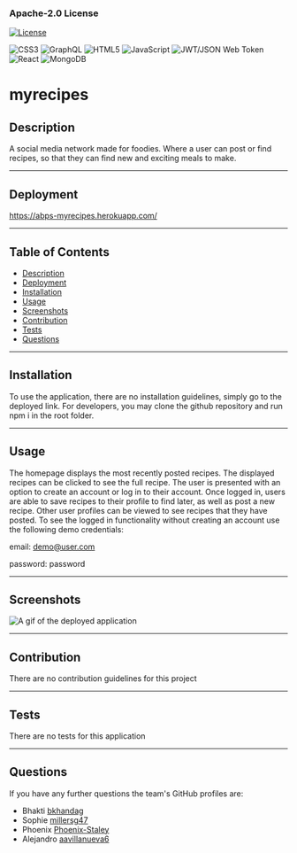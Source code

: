 ### Apache-2.0 License

[![License](https://img.shields.io/badge/License-Apache_2.0-blue.svg)](https://opensource.org/licenses/Apache-2.0)

![CSS3](https://img.shields.io/badge/css3-%231572B6.svg?logo=css3&logoColor=white&style=flat)
![GraphQL](https://img.shields.io/badge/-GraphQL-E10098?logo=graphql&logoColor=white&style=flat)
![HTML5](https://img.shields.io/badge/html5-%23E34F26.svg?logo=html5&logoColor=white&style=flat)
![JavaScript](https://img.shields.io/badge/javascript-%23323330.svg?logo=javascript&logoColor=%23F7DF1E&style=flat)
![JWT/JSON Web Token](https://img.shields.io/badge/JWT-black?logo=JSON%20web%20tokens&style=flat)
![React](https://img.shields.io/badge/react-%2320232a.svg?logo=react&logoColor=%2361DAFB&style=flat)
![MongoDB](https://img.shields.io/badge/MongoDB-%234ea94b.svg?logo=mongodb&logoColor=white&style=flat)

# myrecipes

## Description

A social media network made for foodies. Where a user can post or find recipes, so that they can find new and exciting meals to make.

---

## Deployment

https://abps-myrecipes.herokuapp.com/

---

## Table of Contents

- [Description](#description)
- [Deployment](#deployment)
- [Installation](#installation)
- [Usage](#usage)
- [Screenshots](#screenshots)
- [Contribution](#contribution)
- [Tests](#tests)
- [Questions](#questions)

---

## Installation

To use the application, there are no installation guidelines, simply go to the deployed link. For developers, you may clone the github repository and run npm i in the root folder.

---

## Usage

The homepage displays the most recently posted recipes. The displayed recipes can be clicked to see the full recipe. The user is presented with an option to create an account or log in to their account. Once logged in, users are able to save recipes to their profile to find later, as well as post a new recipe. Other user profiles can be viewed to see recipes that they have posted.
To see the logged in functionality without creating an account use the following demo credentials:

email: demo@user.com

password: password

---

## Screenshots

![A gif of the deployed application](./assets/images/myrecipesDemo.gif "A gif of the myrecipes website being used.")

---

## Contribution

There are no contribution guidelines for this project

---

## Tests

There are no tests for this application

---

## Questions

If you have any further questions the team's GitHub profiles are:

- Bhakti [bkhandag](https://github.com/bkhandag)
- Sophie [millersg47](https://github.com/millersg47)
- Phoenix [Phoenix-Staley](https://github.com/Phoenix-Staley)
- Alejandro [aavillanueva6](https://github.com/aavillanueva6)
